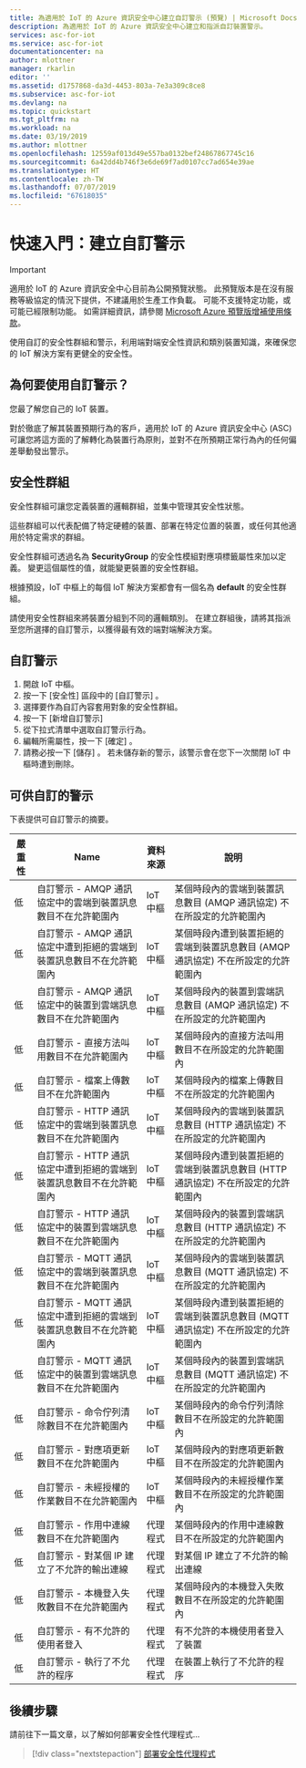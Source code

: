 ```yaml
---
title: 為適用於 IoT 的 Azure 資訊安全中心建立自訂警示 (預覽) | Microsoft Docs
description: 為適用於 IoT 的 Azure 資訊安全中心建立和指派自訂裝置警示。
services: asc-for-iot
ms.service: asc-for-iot
documentationcenter: na
author: mlottner
manager: rkarlin
editor: ''
ms.assetid: d1757868-da3d-4453-803a-7e3a309c8ce8
ms.subservice: asc-for-iot
ms.devlang: na
ms.topic: quickstart
ms.tgt_pltfrm: na
ms.workload: na
ms.date: 03/19/2019
ms.author: mlottner
ms.openlocfilehash: 12559af013d49e557ba0132bef24867867745c16
ms.sourcegitcommit: 6a42dd4b746f3e6de69f7ad0107cc7ad654e39ae
ms.translationtype: HT
ms.contentlocale: zh-TW
ms.lasthandoff: 07/07/2019
ms.locfileid: "67618035"
---
```

# <a name="quickstart-create-custom-alerts"></a>快速入門：建立自訂警示

> [!IMPORTANT]
> 適用於 IoT 的 Azure 資訊安全中心目前為公開預覽狀態。
> 此預覽版本是在沒有服務等級協定的情況下提供，不建議用於生產工作負載。 可能不支援特定功能，或可能已經限制功能。 如需詳細資訊，請參閱 [Microsoft Azure 預覽版增補使用條款](https://azure.microsoft.com/support/legal/preview-supplemental-terms/)。

使用自訂的安全性群組和警示，利用端對端安全性資訊和類別裝置知識，來確保您的 IoT 解決方案有更健全的安全性。 

## <a name="why-use-custom-alerts"></a>為何要使用自訂警示？ 

您最了解您自己的 IoT 裝置。

對於徹底了解其裝置預期行為的客戶，適用於 IoT 的 Azure 資訊安全中心 (ASC) 可讓您將這方面的了解轉化為裝置行為原則，並對不在所預期正常行為內的任何偏差舉動發出警示。

## <a name="security-groups"></a>安全性群組

安全性群組可讓您定義裝置的邏輯群組，並集中管理其安全性狀態。

這些群組可以代表配備了特定硬體的裝置、部署在特定位置的裝置，或任何其他適用於特定需求的群組。

安全性群組可透過名為 **SecurityGroup** 的安全性模組對應項標籤屬性來加以定義。 變更這個屬性的值，就能變更裝置的安全性群組。  

根據預設，IoT 中樞上的每個 IoT 解決方案都會有一個名為 **default** 的安全性群組。

請使用安全性群組來將裝置分組到不同的邏輯類別。 在建立群組後，請將其指派至您所選擇的自訂警示，以獲得最有效的端對端解決方案。 

## <a name="customize-an-alert"></a>自訂警示

1. 開啟 IoT 中樞。 
2. 按一下 [安全性]  區段中的 [自訂警示]  。 
3. 選擇要作為自訂內容套用對象的安全性群組。 
4. 按一下 [新增自訂警示]  
5. 從下拉式清單中選取自訂警示行為。 
6. 編輯所需屬性，按一下 [確定]  。
7. 請務必按一下 [儲存]  。 若未儲存新的警示，該警示會在您下一次關閉 IoT 中樞時遭到刪除。

 
## <a name="alerts-available-for-customization"></a>可供自訂的警示

下表提供可自訂警示的摘要。

| 嚴重性 | Name                                                                                                    | 資料來源 | 說明                                                                                                                                     |
|----------|---------------------------------------------------------------------------------------------------------|-------------|-------------------------------------------------------------------------------------------------------------------------------------------------|
| 低      | 自訂警示 - AMQP 通訊協定中的雲端到裝置訊息數目不在允許範圍內          | IoT 中樞     | 某個時段內的雲端到裝置訊息數目 (AMQP 通訊協定) 不在所設定的允許範圍內                                  |
| 低      | 自訂警示 - AMQP 通訊協定中遭到拒絕的雲端到裝置訊息數目不在允許範圍內 | IoT 中樞     | 某個時段內遭到裝置拒絕的雲端到裝置訊息數目 (AMQP 通訊協定) 不在所設定的允許範圍內 |
| 低      | 自訂警示 - AMQP 通訊協定中的裝置到雲端訊息數目不在允許範圍內          | IoT 中樞     | 某個時段內的裝置到雲端訊息數目 (AMQP 通訊協定) 不在所設定的允許範圍內                                  |
| 低      | 自訂警示 - 直接方法叫用數目不在允許範圍內                              | IoT 中樞     | 某個時段內的直接方法叫用數目不在所設定的允許範圍內                                                     |
| 低      | 自訂警示 - 檔案上傳數目不在允許範圍內                                       | IoT 中樞     | 某個時段內的檔案上傳數目不在所設定的允許範圍內                                                              |
| 低      | 自訂警示 - HTTP 通訊協定中的雲端到裝置訊息數目不在允許範圍內          | IoT 中樞     | 某個時段內的雲端到裝置訊息數目 (HTTP 通訊協定) 不在所設定的允許範圍內                                  |
| 低      | 自訂警示 - HTTP 通訊協定中遭到拒絕的雲端到裝置訊息數目不在允許範圍內 | IoT 中樞     | 某個時段內遭到裝置拒絕的雲端到裝置訊息數目 (HTTP 通訊協定) 不在所設定的允許範圍內 |
| 低      | 自訂警示 - HTTP 通訊協定中的裝置到雲端訊息數目不在允許範圍內          | IoT 中樞     | 某個時段內的裝置到雲端訊息數目 (HTTP 通訊協定) 不在所設定的允許範圍內                                  |
| 低      | 自訂警示 - MQTT 通訊協定中的雲端到裝置訊息數目不在允許範圍內          | IoT 中樞     | 某個時段內的雲端到裝置訊息數目 (MQTT 通訊協定) 不在所設定的允許範圍內                                  |
| 低      | 自訂警示 - MQTT 通訊協定中遭到拒絕的雲端到裝置訊息數目不在允許範圍內 | IoT 中樞     | 某個時段內遭到裝置拒絕的雲端到裝置訊息數目 (MQTT 通訊協定) 不在所設定的允許範圍內 |
| 低      | 自訂警示 - MQTT 通訊協定中的裝置到雲端訊息數目不在允許範圍內          | IoT 中樞     | 某個時段內的裝置到雲端訊息數目 (MQTT 通訊協定) 不在所設定的允許範圍內                                  |
| 低      | 自訂警示 - 命令佇列清除數目不在允許範圍內                               | IoT 中樞     | 某個時段內的命令佇列清除數目不在所設定的允許範圍內                                                      |
| 低      | 自訂警示 - 對應項更新數目不在允許範圍內                                       | IoT 中樞     | 某個時段內的對應項更新數目不在所設定的允許範圍內                                                              |
| 低      | 自訂警示 - 未經授權的作業數目不在允許範圍內                            | IoT 中樞     | 某個時段內的未經授權作業數目不在所設定的允許範圍內                                                   |
| 低      | 自訂警示 - 作用中連線數目不在允許範圍內                                        | 代理程式       | 某個時段內的作用中連線數目不在所設定的允許範圍內                                                        |
| 低      | 自訂警示 - 對某個 IP 建立了不允許的輸出連線                              | 代理程式       | 對某個 IP 建立了不允許的輸出連線                                                                                  |
| 低      | 自訂警示 - 本機登入失敗數目不在允許範圍內                                | 代理程式       | 某個時段內的本機登入失敗數目不在所設定的允許範圍內                                                       |
| 低      | 自訂警示 - 有不允許的使用者登入                                                      | 代理程式       | 有不允許的本機使用者登入了裝置                                                                                        |
| 低      | 自訂警示 - 執行了不允許的程序                                               | 代理程式       | 在裝置上執行了不允許的程序 |          |

## <a name="next-steps"></a>後續步驟

請前往下一篇文章，以了解如何部署安全性代理程式...

> [!div class="nextstepaction"]
> [部署安全性代理程式](how-to-deploy-agent.md)
